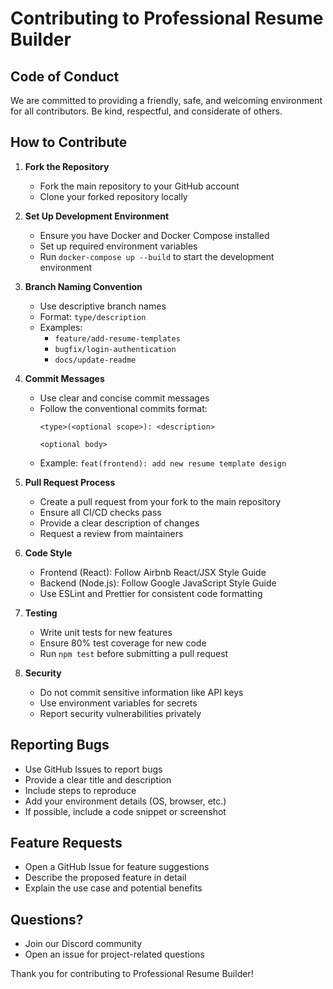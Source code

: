 # Contributing to Professional Resume Builder

## Code of Conduct

We are committed to providing a friendly, safe, and welcoming environment for all contributors. Be kind, respectful, and considerate of others.

## How to Contribute

1. **Fork the Repository**
   - Fork the main repository to your GitHub account
   - Clone your forked repository locally

2. **Set Up Development Environment**
   - Ensure you have Docker and Docker Compose installed
   - Set up required environment variables
   - Run `docker-compose up --build` to start the development environment

3. **Branch Naming Convention**
   - Use descriptive branch names
   - Format: `type/description`
   - Examples:
     - `feature/add-resume-templates`
     - `bugfix/login-authentication`
     - `docs/update-readme`

4. **Commit Messages**
   - Use clear and concise commit messages
   - Follow the conventional commits format:
     ```
     <type>(<optional scope>): <description>
     
     <optional body>
     ```
   - Example: `feat(frontend): add new resume template design`

5. **Pull Request Process**
   - Create a pull request from your fork to the main repository
   - Ensure all CI/CD checks pass
   - Provide a clear description of changes
   - Request a review from maintainers

6. **Code Style**
   - Frontend (React): Follow Airbnb React/JSX Style Guide
   - Backend (Node.js): Follow Google JavaScript Style Guide
   - Use ESLint and Prettier for consistent code formatting

7. **Testing**
   - Write unit tests for new features
   - Ensure 80% test coverage for new code
   - Run `npm test` before submitting a pull request

8. **Security**
   - Do not commit sensitive information like API keys
   - Use environment variables for secrets
   - Report security vulnerabilities privately

## Reporting Bugs

- Use GitHub Issues to report bugs
- Provide a clear title and description
- Include steps to reproduce
- Add your environment details (OS, browser, etc.)
- If possible, include a code snippet or screenshot

## Feature Requests

- Open a GitHub Issue for feature suggestions
- Describe the proposed feature in detail
- Explain the use case and potential benefits

## Questions?

- Join our Discord community
- Open an issue for project-related questions

Thank you for contributing to Professional Resume Builder!